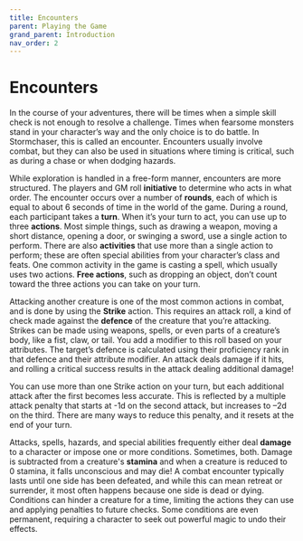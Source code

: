 ```yaml
---
title: Encounters
parent: Playing the Game
grand_parent: Introduction
nav_order: 2
---
```


# Encounters
In the course of your adventures, there will be times when a simple skill check is not enough to resolve a challenge. Times when fearsome monsters stand in your character’s way and the only choice is to do battle. In Stormchaser, this is called an encounter. Encounters usually involve combat, but they can also be used in situations where timing is critical, such as during a chase or when dodging hazards.

While exploration is handled in a free-form manner, encounters are more structured. The players and GM roll **initiative** to determine who acts in what order. The encounter occurs over a number of **rounds**, each of which is equal to about 6 seconds of time in the world of the game. During a round, each participant takes a **turn**. When it’s your turn to act, you can use up to three **actions**. Most simple things, such as drawing a weapon, moving a short distance, opening a door, or swinging a sword, use a single action to perform. There are also **activities** that use more than a single action to perform; these are often special abilities from your character’s class and feats. One common activity in the game is casting a spell, which usually uses two actions. **Free actions**, such as dropping an object, don’t count toward the three actions you can take on your turn.

Attacking another creature is one of the most common actions in combat, and is done by using the **Strike** action. This requires an attack roll, a kind of check made against the **defence** of the creature that you’re attacking. Strikes can be made using weapons, spells, or even parts of a creature’s body, like a fist, claw, or tail. You add a modifier to this roll based on your attributes. The target’s defence is calculated using their proficiency rank in that defence and their attribute modifier. An attack deals damage if it hits, and rolling a critical success results in the attack dealing additional damage!

You can use more than one Strike action on your turn, but each additional attack after the first becomes less accurate. This is reflected by a multiple attack penalty that starts at -1d on the second attack, but increases to –2d on the third. There are many ways to reduce this penalty, and it resets at the end of your turn.

Attacks, spells, hazards, and special abilities frequently either deal **damage** to a character or impose one or more conditions. Sometimes, both. Damage is subtracted from a creature's **stamina**
and when a creature is reduced to 0 stamina, it falls unconscious and may die! A combat encounter typically lasts until one side has been defeated, and while this can mean retreat or surrender, it most often happens because one side is dead or dying. Conditions can hinder a creature for a time, limiting the actions they can use and applying penalties to future checks. Some conditions are even permanent, requiring a character to seek out powerful magic to undo their effects.
